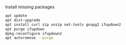 Install missing packages

```bash
apt update
apt dist-upgrade
apt install curl zip unzip net-tools gnupg2 ifupdown2
apt purge ifupdown
dpkg-reconfigure ifupdown2
apt autoremove --purge
```

